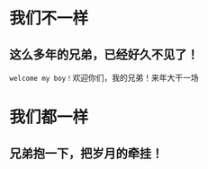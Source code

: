 <!-- TITLE: We Are Different -->
<!-- SUBTITLE: A quick summary of We Are Different -->

# 我们不一样
## 这么多年的兄弟，已经好久不见了！
`welcome my boy！`欢迎你们，我的兄弟！来年大干一场
# 我们都一样
## 兄弟抱一下，把岁月的牵挂！